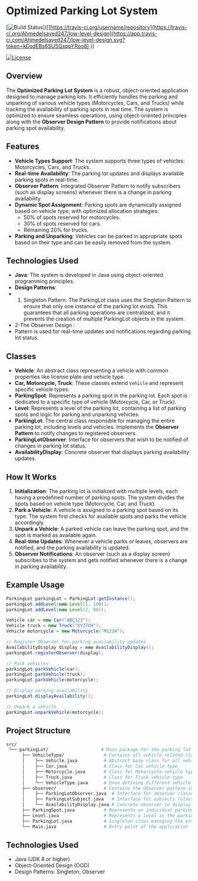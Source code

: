 # Optimized Parking Lot System

[![Build Status](https://img.shields.io/travis/username/repository.svg)]([[https://travis-ci.org/username/repository](https://travis-ci.org/Ahmedelsayed247/low-level-design](https://app.travis-ci.com/Ahmedelsayed247/low-level-design.svg?token=kDsdEBs6SUSQxppYRoo8)
))

[![License](https://img.shields.io/badge/license-MIT-blue.svg)](LICENSE)

## Overview

The **Optimized Parking Lot System** is a robust, object-oriented application designed to manage parking lots. It efficiently handles the parking and unparking of various vehicle types (Motorcycles, Cars, and Trucks) while tracking the availability of parking spots in real time. The system is optimized to ensure seamless operations, using object-oriented principles along with the **Observer Design Pattern** to provide notifications about parking spot availability.

## Features

- **Vehicle Types Support**: The system supports three types of vehicles: Motorcycles, Cars, and Trucks.
- **Real-time Availability**: The parking lot updates and displays available parking spots in real-time.
- **Observer Pattern**: Integrated Observer Pattern to notify subscribers (such as display screens) whenever there is a change in parking availability.
- **Dynamic Spot Assignment**: Parking spots are dynamically assigned based on vehicle type, with optimized allocation strategies:
  - 50% of spots reserved for motorcycles.
  - 30% of spots reserved for cars.
  - Remaining 20% for trucks.
- **Parking and Unparking**: Vehicles can be parked in appropriate spots based on their type and can be easily removed from the system.

## Technologies Used

- **Java**: The system is developed in Java using object-oriented programming principles.
- **Design Patterns**:
- 1. Singleton Pattern:
The ParkingLot class uses the Singleton Pattern to ensure that only one instance of the parking lot exists. This guarantees that all parking operations are centralized, and it prevents the creation of multiple ParkingLot objects in the system.
- 2-The Observer Design :
- Pattern is used for real-time updates and notifications regarding parking lot status.

## Classes

- **Vehicle**: An abstract class representing a vehicle with common properties like license plate and vehicle type.
- **Car, Motorcycle, Truck**: These classes extend `Vehicle` and represent specific vehicle types.
- **ParkingSpot**: Represents a parking spot in the parking lot. Each spot is dedicated to a specific type of vehicle (Motorcycle, Car, or Truck).
- **Level**: Represents a level of the parking lot, containing a list of parking spots and logic for parking and unparking vehicles.
- **ParkingLot**: The central class responsible for managing the entire parking lot, including levels and vehicles. Implements the **Observer Pattern** to notify changes to registered observers.
- **ParkingLotObserver**: Interface for observers that wish to be notified of changes in parking lot status.
- **AvailabilityDisplay**: Concrete observer that displays parking availability updates.

## How It Works

1. **Initialization**: The parking lot is initialized with multiple levels, each having a predefined number of parking spots. The system divides the spots based on vehicle type (Motorcycle, Car, and Truck).
2. **Park a Vehicle**: A vehicle is assigned to a parking spot based on its type. The system first checks for available spots and parks the vehicle accordingly.
3. **Unpark a Vehicle**: A parked vehicle can leave the parking spot, and the spot is marked as available again.
4. **Real-time Updates**: Whenever a vehicle parks or leaves, observers are notified, and the parking availability is updated.
5. **Observer Notifications**: An observer (such as a display screen) subscribes to the system and gets notified whenever there is a change in parking availability.

## Example Usage

```java
ParkingLot parkingLot = ParkingLot.getInstance();
parkingLot.addLevel(new Level(1, 100));
parkingLot.addLevel(new Level(2, 80));

Vehicle car = new Car("ABC123");
Vehicle truck = new Truck("XYZ789");
Vehicle motorcycle = new Motorcycle("M1234");

// Register Observer for parking availability updates
AvailabilityDisplay display = new AvailabilityDisplay();
parkingLot.registerObserver(display);

// Park vehicles
parkingLot.parkVehicle(car);
parkingLot.parkVehicle(truck);
parkingLot.parkVehicle(motorcycle);

// Display parking availability
parkingLot.displayAvailability();

// Unpark a vehicle
parkingLot.unparkVehicle(motorcycle);
```
## Project Structure
```bash
src/
 └── parkingLot/                    # Main package for the parking lot system
      ├── VehicleType/               # Contains all vehicle-related classes and enums
      │    ├── Vehicle.java          # Abstract base class for all vehicle types
      │    ├── Car.java              # Class for Car vehicle type
      │    ├── Motorcycle.java       # Class for Motorcycle vehicle type
      │    ├── Truck.java            # Class for Truck vehicle type
      │    └── VehicleType.java      # Enum defining different vehicle types
      ├── observer/                  # Contains the Observer pattern implementation
      │    ├── ParkingLotObserver.java  # Interface for observer classes
      │    ├── ParkingLotSubject.java   # Interface for subjects (classes that notify observers)
      │    └── AvailabilityDisplay.java # Concrete observer to display parking availability
      ├── ParkingSpot.java           # Represents an individual parking spot
      ├── Level.java                 # Represents a level in the parking lot
      ├── ParkingLot.java            # Singleton class managing the entire parking lot system
      └── Main.java                  # Entry point of the application

```
## Technologies Used
- Java (JDK 8 or higher)
- Object-Oriented Design (OOD)
- Design Patterns: Singleton, Observer

